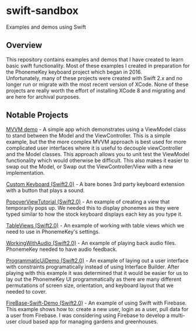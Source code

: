 # swift-sandbox
Examples and demos using Swift


## Overview

This repository contains examples and demos that I have created to learn basic swift functionality. 
Most of these examples I created in preparation for the PhonemeKey keyboard project which began in 2016.  
Unfortunately, many of these projects were created with Swift 2.x and no longer run or migrate with the most recent version of XCode. None of these projects are really worth the effort of installing XCode 8 and migrating and are here for archival purposes.


## Notable Projects
[MVVM demo](https://github.com/hieberr/swift-sandbox/tree/master/DesignPatterns-MvvmDemo/DesignPatterns-MvvmDemo) - A simple app which demonstrates using a ViewModel class to stand between the Model and the ViewController. This is a simple example, but the the more complex MVVM approach is best used for more complicated user interfaces where it is useful to decouple viewController and the Model classes. This approach allows you to unit test the ViewModel functionality which would otherwise be difficult.  This also makes it easier to swap out the Model, or Swap out the ViewController/View with a new implementation.

[Custom Keyboard (Swift2.0)](https://github.com/hieberr/swift-sandbox/tree/master/Swift2.0/Custom%20Keyboard) - A bare bones 3rd party keyboard extension with a button that plays a sound. 

[PopoverViewTutorial (Swift2.0)](https://github.com/hieberr/swift-sandbox/tree/master/Swift2.0/PopoverViewTutorial) - An example of creating a view that temporarily pops up. We needed this to display phonemes as they were typed similar to how the stock keyboard displays each key as you type it.

[TableViews (Swift2.0)](https://github.com/hieberr/swift-sandbox/tree/master/Swift2.0/TableViews) - An example of working with table views which we need to use in PhonemeKey's settings.

[WorkingWithAudio (Swift2.0)](https://github.com/hieberr/swift-sandbox/tree/master/Swift2.0/Working%20With%20Audio) - An example of playing back audio files. PhonemeKey needed to have audio feedback. 

[ProgrammaticUiDemo (Swift2.0)](https://github.com/hieberr/swift-sandbox/tree/master/Swift2.0/ProgrammaticUiDemo) - An example of laying out a user interface with constraints programatically instead of using Interface Builder. After playing with this example it was determined that it would be easier for us to lay out the PhonemeKey UI programmatically as there are many different permutations of screen size, orientation, and keyboard layout that we needed to cover.

[FireBase-Swift-Demo (Swift2.0)](https://github.com/hieberr/swift-sandbox/tree/master/Swift2.0/Firebase-Swift-Demo) - An example of using Swift with Firebase. This example shows how to: create a new user, login as a user, pull data for a user from Firebase. I was considering using Firebase to develop a multi-user cloud based app for managing gardens and greenhouses. 

